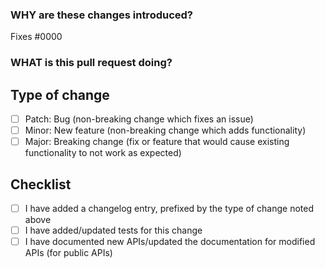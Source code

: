 <!--
  ☝️How to write a good PR title:
  - Prefix it with [Feature] (if applicable)
  - Start with a verb, for example: Add, Delete, Improve, Fix…
  - Give as much context as necessary and as little as possible
  - Prefix it with [WIP] while it’s a work in progress
-->

### WHY are these changes introduced?

Fixes #0000 <!-- link to issue if one exists -->

<!--
  Context about the problem that’s being addressed.
-->

### WHAT is this pull request doing?

<!--
  Summary of the changes committed.
  Before / after screenshots appreciated for UI changes, if applicable.
-->

## Type of change

- [ ] Patch: Bug (non-breaking change which fixes an issue)
- [ ] Minor: New feature (non-breaking change which adds functionality)
- [ ] Major: Breaking change (fix or feature that would cause existing functionality to not work as expected)

## Checklist

- [ ] I have added a changelog entry, prefixed by the type of change noted above
- [ ] I have added/updated tests for this change
- [ ] I have documented new APIs/updated the documentation for modified APIs (for public APIs)
